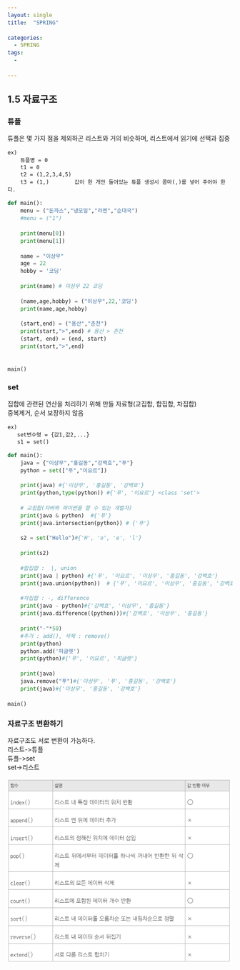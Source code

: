 ```yaml
---
layout: single
title:  "SPRING"

categories:
  - SPRING
tags:
  - 
  
---
```

1.5 자료구조
---

### 튜플

튜플은 몇 가지 점을 제외하곤 리스트와 거의 비슷하며, 리스트에서 읽기에 선택과 집중  
```
ex) 
    튜플명 = 0
    t1 = 0
    t2 = (1,2,3,4,5)
    t3 = (1,)        값이 한 개만 들어있는 튜플 생성시 콤마(,)를 넣어 주어야 한다.

```

```python
def main():
    menu = ("돈까스","냉모밀","라멘","순대국")
    #menu = ("1")

    print(menu[0])
    print(menu[1])

    name = "이상무"
    age = 22
    hobby = '코딩'

    print(name) # 이상무 22 코딩

    (name,age,hobby) = ("이상무",22,'코딩')
    print(name,age,hobby)

    (start,end) = ("용산","춘천")
    print(start,">",end) # 용산 > 춘천
    (start, end) = (end, start)
    print(start,">",end)


main()
```

### set

집합에 관련된 연산을 처리하기 위해 만들 자료형(교집합, 합집합, 차집합)  
중복제거, 순서 보장하지 않음

```
ex)
   set변수명 = {값1,값2,...}
   s1 = set()
```

```python
def main():
    java = {"이상무","홍길동","강백호","푸"}
    python = set(["푸","이요르"])

    print(java) #{'이상무', '홍길동', '강백호'}
    print(python,type(python)) #{'푸', '이요르'} <class 'set'>

    # 교집합(자바와 파이썬을 할 수 있는 개발자)
    print(java & python)  #{'푸'}
    print(java.intersection(python)) # {'푸'}

    s2 = set("Hello")#{'H', 'o', 'e', 'l'}

    print(s2)

    #합집합 :  |, union
    print(java | python) #{'푸', '이요르', '이상무', '홍길동', '강백호'}
    print(java.union(python))  # {'푸', '이요르', '이상무', '홍길동', '강백호'}

    #차집합 : -, difference
    print(java - python)#{'강백호', '이상무', '홍길동'}
    print(java.difference((python)))#{'강백호', '이상무', '홍길동'}

    print("-"*50)
    #추가 : add(), 삭제 : remove()
    print(python)
    python.add('피글렛')
    print(python)#{'푸', '이요르', '피글렛'}

    print(java)
    java.remove("푸")#{'이상무', '푸', '홍길동', '강백호'}
    print(java)#{'이상무', '홍길동', '강백호'}

main()
```

### 자료구조 변환하기

자료구조도 서로 변환이 가능하다.  
리스트->튜플  
튜플->set  
set->리스트





![13](/assets/images/PYTHON/13.PNG)










